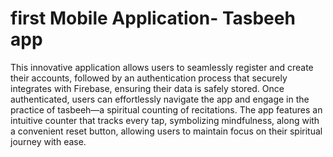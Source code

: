 #  first Mobile Application- Tasbeeh app 


This innovative application allows users to seamlessly register and create their accounts, followed by an authentication process that securely integrates with Firebase, ensuring their data is safely stored. Once authenticated, users can effortlessly navigate the app and engage in the practice of tasbeeh—a spiritual counting of recitations. The app features an intuitive counter that tracks every tap, symbolizing mindfulness, along with a convenient reset button, allowing users to maintain focus on their spiritual journey with ease.
 
 
  
 
